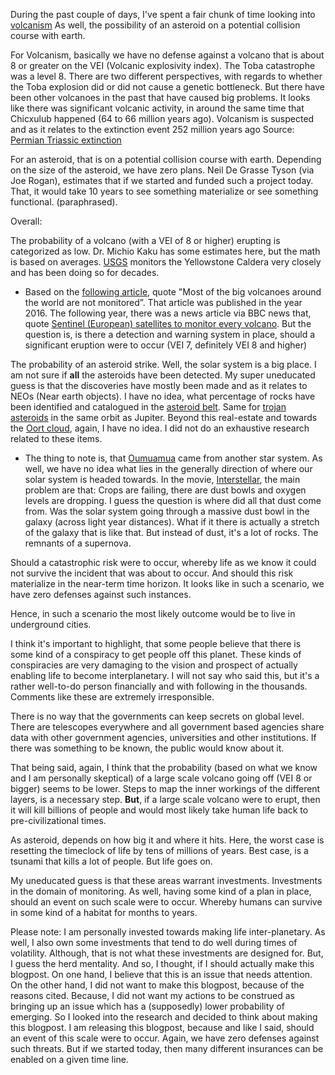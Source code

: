 During the past couple of days, I've spent a fair chunk of time looking into [volcanism](https://en.wikipedia.org/wiki/Volcanism#:~:text=Volcanism%20(or%20volcanicity)%20is%20the,the%20surface%20called%20a%20vent.) As well, the possibility of an asteroid on a potential collision course with earth. 

For Volcanism, basically we have no defense against a volcano that is about 8 or greater on the VEI (Volcanic explosivity index). The Toba catastrophe was a level 8. There are two different perspectives, with regards to whether the Toba explosion did or did not cause a genetic bottleneck. But there have been other volcanoes in the past that have caused big problems. It looks like there was significant volcanic activity, in around the same time that Chicxulub happened (64 to 66 million years ago). Volcanism is suspected and as it relates to the extinction event 252 million years ago Source: [Permian Triassic extinction](https://en.wikipedia.org/wiki/Permian%E2%80%93Triassic_extinction_event#Volcanism)

For an asteroid, that is on a potential collision course with earth. Depending on the size of the asteroid, we have zero plans. Neil De Grasse Tyson (via Joe Rogan), estimates that if we started and funded such a project today. That, it would take 10 years to see something materialize or see something functional. (paraphrased). 

Overall:

The probability of a volcano (with a VEI of 8 or higher) erupting is categorized as low. Dr. Michio Kaku has some estimates here, but the math is based on averages. [USGS](https://www.usgs.gov/) monitors the Yellowstone Caldera very closely and has been doing so for decades. 
* Based on the [following article](https://missoulian.com/news/state-and-regional/paper-says-governments-need-to-prepare-for-catastrophes-like-yellowstone-eruption/article_58343d1b-96ff-5ae5-b840-c25ddce66fa6.html), quote "Most of the big volcanoes around the world are not monitored”. That article was published in the year 2016. The following year, there was a news article via BBC news that, quote [Sentinel (European) satellites to monitor every volcano](https://www.bbc.com/news/science-environment-39642372). But the question is, is there a detection and warning system in place, should a significant eruption were to occur (VEI 7, definitely VEI 8 and higher) 

The probability of an asteroid strike. Well, the solar system is a big place. I am not sure if **all** the asteroids have been detected. My super uneducated guess is that the discoveries have mostly been made and as it relates to NEOs (Near earth objects). I have no idea, what percentage of rocks have been identified and catalogued in the [asteroid belt](https://en.wikipedia.org/wiki/Asteroid_belt#Exploration). Same for [trojan asteroids](https://en.wikipedia.org/wiki/Trojan_(celestial_body)#:~:text=In%20astronomy%2C%20a%20trojan%20is,planets%20or%20of%20large%20moons.) in the same orbit as Jupiter. Beyond this real-estate and towards the [Oort cloud](https://phys.org/news/2015-08-oort-cloud.html), again, I have no idea. I did not do an exhaustive research related to these items.
* The thing to note is, that [Oumuamua](https://en.wikipedia.org/wiki/%CA%BBOumuamua) came from another star system. As well, we have no idea what lies in the generally direction of where our solar system is headed towards. In the movie, [Interstellar](https://www.imdb.com/title/tt0816692/), the main problem are that: Crops are failing, there are dust bowls and oxygen levels are dropping. I guess the question is where did all that dust come from. Was the solar system going through a massive dust bowl in the galaxy (across light year distances). What if it there is actually a stretch of the galaxy that is like that. But instead of dust, it's a lot of rocks. The remnants of a supernova. 

Should a catastrophic risk were to occur, whereby life as we know it could not survive the incident that was about to occur. And should this risk materialize in the near-term time horizon. It looks like in such a scenario, we have zero defenses against such instances. 

Hence, in such a scenario the most likely outcome would be to live in underground cities. 

I think it's important to highlight, that some people believe that there is some kind of a conspiracy to get people off this planet. These kinds of conspiracies are very damaging to the vision and prospect of actually enabling life to become interplanetary. I will not say who said this, but it's a rather well-to-do person financially and with following in the thousands. Comments like these are extremely irresponsible. 

There is no way that the governments can keep secrets on global level. There are telescopes everywhere and all government based agencies share data with other government agencies, universities and other institutions. If there was something to be known, the public would know about it. 

That being said, again, I think that the probability (based on what we know and I am personally skeptical) of a large scale volcano going off (VEI 8 or bigger) seems to be lower. Steps to map the inner workings of the different layers, is a necessary step. **But**, if a large scale volcano were to erupt, then it will kill billions of people and would most likely take human life back to pre-civilizational times. 

As asteroid, depends on how big it and where it hits. Here, the worst case is resetting the timeclock of life by tens of millions of years. Best case, is a tsunami that kills a lot of people. But life goes on. 

My uneducated guess is that these areas warrant investments. Investments in the domain of monitoring. As well, having some kind of a plan in place, should an event on such scale were to occur. Whereby humans can survive in some kind of a habitat for months to years.

Please note: I am personally invested towards making life inter-planetary. As well, I also own some investments that tend to do well during times of volatility. Although, that is not what these investments are designed for. But, I guess the herd mentality. And so, I thought, if I should actually make this blogpost. On one hand, I believe that this is an issue that needs attention. On the other hand, I did not want to make this blogpost, because of the reasons cited. Because, I did not want my actions to be construed as bringing up an issue which has a (supposedly) lower probability of emerging. So I looked into the research and decided to think about making this blogpost. I am releasing this blogpost, because and like I said, should an event of this scale were to occur. Again, we have zero defenses against such threats. But if we started today, then many different insurances can be enabled on a given time line. 
